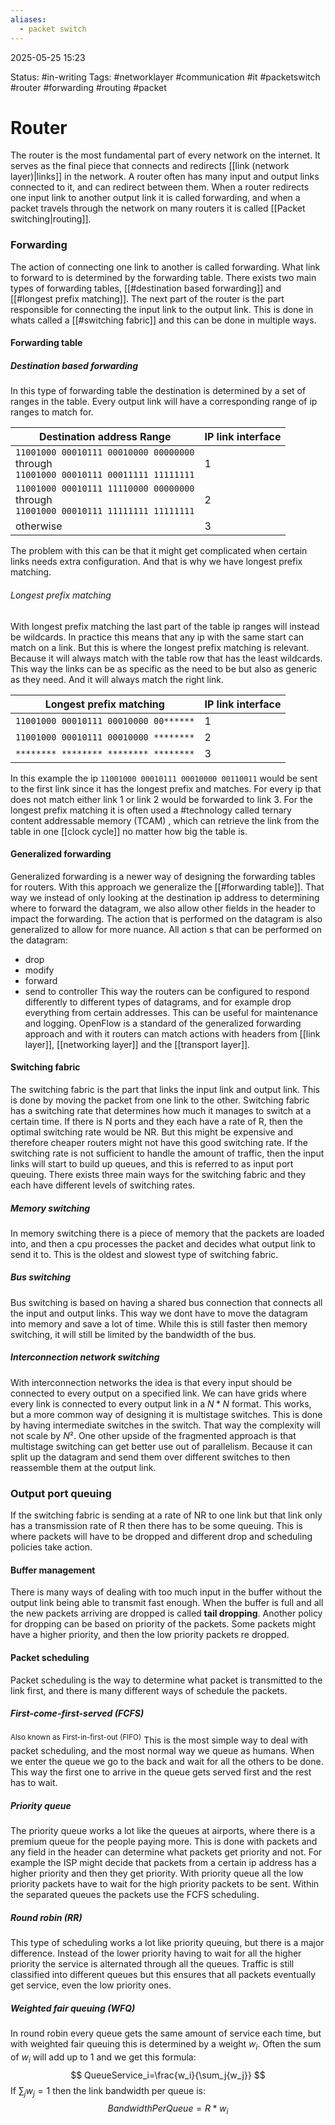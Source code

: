```yaml
---
aliases:
  - packet switch
---
```

2025-05-25 15:23

Status: #in-writing 
Tags: #networklayer #communication #it #packetswitch #router #forwarding #routing #packet

# Router
The router is the most fundamental part of every network on the internet. It serves as the final piece that connects and redirects [[link (network layer)|links]] in the network. A router often has many input and output links connected to it, and can redirect between them. When a router redirects one input link to another output link it is called forwarding, and when a packet travels through the network on many routers it is called [[Packet switching|routing]]. 
### Forwarding
The action of connecting one link to another is called forwarding. What link to forward to is determined by the forwarding table. There exists two main types of forwarding tables, [[#destination based forwarding]] and [[#longest prefix matching]]. The next part of the router is the part responsible for connecting the input link to the output link. This is done in whats called a [[#switching fabric]] and this can be done in multiple ways.
#### Forwarding table
##### Destination based forwarding
In this type of forwarding table the destination is determined by a set of ranges in the table. Every output link will have a corresponding range of ip ranges to match for. 

| Destination address Range                                                                         | IP link interface<br> |
| ------------------------------------------------------------------------------------------------- | --------------------- |
| ```11001000 00010111 00010000 00000000```<br>through<br>```11001000 00010111 00011111 11111111``` | 1                     |
| ```11001000 00010111 11110000 00000000```<br>through<br>```11001000 00010111 11111111 11111111``` | 2                     |
| otherwise                                                                                         | 3                     |

The problem with this can be that it might get complicated when certain links needs extra configuration. And that is why we have longest prefix matching.
###### Longest prefix matching
With longest prefix matching the last part of the table ip ranges will instead be wildcards. In practice this means that any ip with the same start can match on a link. But this is where the longest prefix matching is relevant. Because it will always match with the table row that has the least wildcards. This way the links can be as specific as the need to be but also as generic as they need. And it will always match the right link. 

| Longest prefix matching                   | IP link interface<br> |
| ----------------------------------------- | --------------------- |
| ```11001000 00010111 00010000 00******``` | 1                     |
| ```11001000 00010111 00010000 ********``` | 2                     |
| ```******** ******** ******** ********``` | 3                     |
In this example the ip ```11001000 00010111 00010000 00110011``` would be sent to the first link since it has the longest prefix and matches. For every ip that does not match either link 1 or link 2 would be forwarded to link 3. 
For the longest prefix matching it is often used a #technology called ternary content addressable memory (TCAM) , which can retrieve the link from the table in one [[clock cycle]] no matter how big the table is. 
#### Generalized forwarding
Generalized forwarding is a newer way of designing the forwarding tables for routers. With this approach we generalize the [[#forwarding table]]. That way we instead of only looking at the destination ip address to determining where to forward the datagram, we also allow other fields in the header to impact the forwarding. The action that is performed on the datagram is also generalized to allow for more nuance. 
All action s that can be performed on the datagram:
- drop
- modify
- forward
- send to controller
This way the routers can be configured to respond differently to different types of datagrams, and for example drop everything from certain addresses. This can be useful for maintenance and logging. OpenFlow is a standard of the generalized forwarding approach and with it routers can match actions with headers from [[link layer]], [[networking layer]] and the [[transport layer]].
#### Switching fabric
The switching fabric is the part that links the input link and output link. This is done by moving the packet from one link to the other. Switching fabric has a switching rate that determines how much it manages to switch at a certain time. If there is N ports and they each have a rate of R, then the optimal switching rate would be NR. But this might be expensive and therefore cheaper routers might not have this good switching rate. If the switching rate is not sufficient to handle the amount of traffic, then the input links will start to build up queues, and this is referred to as input port queuing. There exists three main ways for the switching fabric and they each have different levels of switching rates. 
##### Memory switching
In memory switching there is a piece of memory that the packets are loaded into, and then a cpu processes the packet and decides what output link to send it to. This is the oldest and slowest type of switching fabric. 
##### Bus switching
Bus switching is based on having a shared bus connection that connects all the input and output links. This way we dont have to move the datagram into memory and save a lot of time. While this is still faster then memory switching, it will still be limited by the bandwidth of the bus. 
##### Interconnection network switching
With interconnection networks the idea is that every input should be connected to every output on a specified link. We can have grids where every link is connected to every output link in a $N*N$ format. This works, but a more common way of designing it is multistage switches. This is done by having intermediate switches in the switch. That way the complexity will not scale by $N²$.
One other upside of the fragmented approach is that multistage switching can get better use out of parallelism. Because it can split up the datagram and send them over different switches to then reassemble them at the output link. 
### Output port queuing 
If the switching fabric is sending at a rate of NR to one link but that link only has a transmission rate of R then there has to be some queuing. This is where packets will have to be dropped and different drop and scheduling policies take action.  
#### Buffer management 
There is many ways of dealing with too much input in the buffer without the output link being able to transmit fast enough. When the buffer is full and all the new packets arriving are dropped is called **tail dropping**. Another policy for dropping can be based on priority of the packets. Some packets might have a higher priority, and then the low priority packets re dropped. 
#### Packet scheduling 
Packet scheduling is the way to determine what packet is transmitted to the link first, and there is many different ways of schedule the packets. 
##### First-come-first-served (FCFS)
<sup>Also known as First-in-first-out (FIFO)</sup>
This is the most simple way to deal with packet scheduling, and the most normal way we queue as humans. When we enter the queue we go to the back and wait for all the others to be done. This way the first one to arrive in the queue gets served first and the rest has to wait. 
##### Priority queue 
The priority queue works a lot like the queues at airports, where there is a premium queue for the people paying more. This is done with packets and any field in the header can determine what packets get priority and not. For example the ISP might decide that packets from a certain ip address has a higher priority and then they get priority. With priority queue all the low priority packets have to wait for the high priority packets to be sent. Within the separated queues the packets use the FCFS scheduling. 
##### Round robin (RR)
This type of scheduling works a lot like priority queuing, but there is a major difference. Instead of the lower priority having to wait for all the higher priority the service is alternated through all the queues. Traffic is still classified into different queues but this ensures that all packets eventually get service, even the low priority ones. 
##### Weighted fair queuing (WFQ)
In round robin every queue gets the same amount of service each time, but with weighted fair queuing this is determined by a weight $w_i$. Often the sum of $w_i$ will add up to 1 and we get this formula: 
$$
QueueService_i=\frac{w_i}{\sum_j{w_j}}
$$
If $\sum_j{w_j}=1$ then the link bandwidth per queue is:
$$
BandwidthPerQueue = {R}*{w_i}
$$





